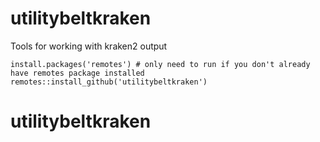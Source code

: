 # utilitybeltkraken
Tools for working with kraken2 output

```
install.packages('remotes') # only need to run if you don't already have remotes package installed
remotes::install_github('utilitybeltkraken')
```
# utilitybeltkraken
